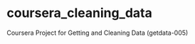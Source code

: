 coursera_cleaning_data
======================

Coursera Project for Getting and Cleaning Data (getdata-005) 
